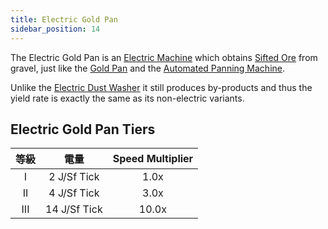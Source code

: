 ```yaml
---
title: Electric Gold Pan
sidebar_position: 14
---
```


The Electric Gold Pan is an [Electric Machine](../Electric-Machines.md) which obtains [Sifted Ore](../../Miscellaneous-Items/Sifted-Ore.md) from gravel, just like the [Gold Pan](../../Tools/Gold-Pan.md) and the [Automated Panning Machine](../../Basic-Machines/Automated-Panning-Machine.md).

Unlike the [Electric Dust Washer](Electric-Dust-Washer.md) it still produces by-products and thus the yield rate is exactly the same as its non-electric variants.

## Electric Gold Pan Tiers

| 等級  |      電量      | Speed Multiplier |
|:---:|:------------:|:----------------:|
|  I  | 2 J/Sf Tick  |       1.0x       |
| II  | 4 J/Sf Tick  |       3.0x       |
| III | 14 J/Sf Tick |      10.0x       |
